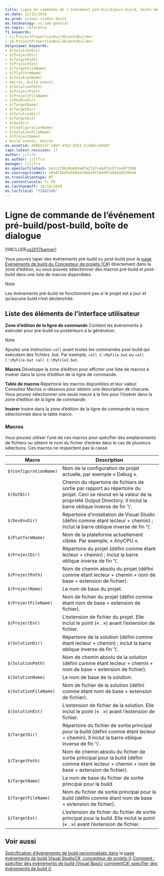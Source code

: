```yaml
---
title: Ligne de commande de l’événement pré-build/post-build, boîte de dialogue | Microsoft Docs
ms.date: 11/15/2016
ms.prod: visual-studio-dev14
ms.technology: vs-ide-general
ms.topic: reference
f1_keywords:
- cs.ProjectPropertiesBuildEventsBuilder
- vb.ProjectPropertiesBuildEventsBuilder
helpviewer_keywords:
- $(SolutionExt)
- $(ProjectDir)
- $(TargetPath)
- $(ProjectExt)
- $(TargetFileName)
- $(PlatformName)
- $(SolutionName)
- macros, build events
- $(SolutionPath)
- $(ProjectPath)
- $(ProjectFileName)
- $(DevEnvDir)
- $(TargetName)
- $(TargetDir)
- $(SolutionDir)
- $(TargetExt)
- $(OutDir)
- $(ConfigurationName)
- $(SolutionFileName)
- $(ProjectName)
- build events, macros
ms.assetid: d49b2c57-24bf-4fb2-8351-5c4b6cca938f
caps.latest.revision: 17
author: jillre
ms.author: jillfra
manager: jillfra
ms.openlocfilehash: b42c219620a669a8fa27a7ce847dc571a4075288
ms.sourcegitcommit: a8e8f4bd5d508da34bbe9f2d4d9fa94da0539de0
ms.translationtype: MT
ms.contentlocale: fr-FR
ms.lasthandoff: 10/19/2019
ms.locfileid: "72662168"
---
```

# <a name="pre-build-eventpost-build-event-command-line-dialog-box"></a>Ligne de commande de l’événement pré-build/post-build, boîte de dialogue
[!INCLUDE[vs2017banner](../../includes/vs2017banner.md)]

Vous pouvez taper des événements pré-build ou post-build pour la [page Événements de build du Concepteur de projets (C#)](../../ide/reference/build-events-page-project-designer-csharp.md) directement dans la zone d’édition, ou vous pouvez sélectionner des macros pré-build et post-build dans une liste de macros disponibles.

> [!NOTE]
> Les événements pré-build ne fonctionnent pas si le projet est à jour et qu’aucune build n’est déclenchée.

## <a name="ui-element-list"></a>Liste des éléments de l'interface utilisateur
 **Zone d’édition de la ligne de commande** Contient les événements à exécuter pour pre-build ou postérieurs à la génération.

> [!NOTE]
> Ajoutez une instruction `call` avant toutes les commandes post-build qui exécutent des fichiers .bat. Par exemple, `call C:\MyFile.bat` ou `call C:\MyFile.bat call C:\MyFile2.bat`.

 **Macros** Développe la zone d’édition pour afficher une liste de macros à insérer dans la zone d’édition de la ligne de commande.

 **Table de macros** Répertorie les macros disponibles et leur valeur. Consultez Macros ci-dessous pour obtenir une description de chacune. Vous pouvez sélectionner une seule macro à la fois pour l’insérer dans la zone d’édition de la ligne de commande.

 **Insérer** Insère dans la zone d’édition de la ligne de commande la macro sélectionnée dans la table macro.

### <a name="macros"></a>Macros
 Vous pouvez utiliser l’une de ces macros pour spécifier des emplacements de fichiers ou obtenir le nom du fichier d’entrée dans le cas de plusieurs sélections. Ces macros ne respectent pas la casse.

|Macro|Description|
|-----------|-----------------|
|`$(ConfigurationName)`|Nom de la configuration de projet actuelle, par exemple « Debug ».|
|`$(OutDir)`|Chemin du répertoire de fichiers de sortie par rapport au répertoire du projet. Ceci se résout en la valeur de la propriété Output Directory. Il inclut la barre oblique inverse de fin '\\'.|
|`$(DevEnvDir)`|Répertoire d’installation de Visual Studio (défini comme étant lecteur + chemin) ; inclut la barre oblique inverse de fin '\\'.|
|`$(PlatformName)`|Nom de la plateforme actuellement ciblée. Par exemple, « AnyCPU ».|
|`$(ProjectDir)`|Répertoire du projet (défini comme étant lecteur + chemin) ; inclut la barre oblique inverse de fin '\\'.|
|`$(ProjectPath)`|Nom de chemin absolu du projet (défini comme étant lecteur + chemin + nom de base + extension de fichier).|
|`$(ProjectName)`|Le nom de base du projet.|
|`$(ProjectFileName)`|Nom de fichier du projet (défini comme étant nom de base + extension de fichier).|
|`$(ProjectExt)`|L’extension de fichier du projet. Elle inclut le point (« . ») avant l’extension de fichier.|
|`$(SolutionDir)`|Répertoire de la solution (défini comme étant lecteur + chemin) ; inclut la barre oblique inverse de fin '\\'.|
|`$(SolutionPath)`|Nom de chemin absolu de la solution (défini comme étant lecteur + chemin + nom de base + extension de fichier).|
|`$(SolutionName)`|Le nom de base de la solution.|
|`$(SolutionFileName)`|Nom de fichier de la solution (défini comme étant nom de base + extension de fichier).|
|`$(SolutionExt)`|L’extension de fichier de la solution. Elle inclut le point (« . ») avant l’extension de fichier.|
|`$(TargetDir)`|Répertoire du fichier de sortie principal pour la build (défini comme étant lecteur + chemin). Il inclut la barre oblique inverse de fin '\\'.|
|`$(TargetPath)`|Nom de chemin absolu du fichier de sortie principal pour la build (défini comme étant lecteur + chemin + nom de base + extension de fichier).|
|`$(TargetName)`|Le nom de base du fichier de sortie principal pour la build.|
|`$(TargetFileName)`|Nom du fichier de sortie principal pour la build (défini comme étant nom de base + extension de fichier).|
|`$(TargetExt)`|L’extension de fichier du fichier de sortie principal pour la build. Elle inclut le point (« . ») avant l’extension de fichier.|

## <a name="see-also"></a>Voir aussi
 [Spécification d’événements de build personnalisés dans](../../ide/specifying-custom-build-events-in-visual-studio.md) la [page événements de build Visual StudioC#, concepteur de projets ()](../../ide/reference/build-events-page-project-designer-csharp.md) [Comment : spécifier des événements de build (Visual Basic)](../../ide/how-to-specify-build-events-visual-basic.md) [commentC#: spécifier des événements de build ()](../../ide/how-to-specify-build-events-csharp.md)
